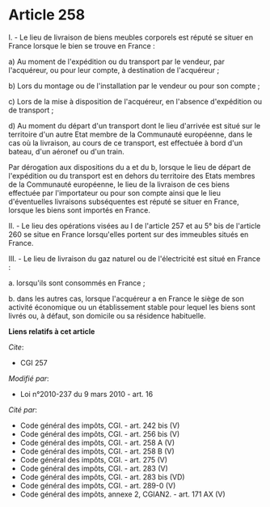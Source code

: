 # Article 258

I. - Le lieu de livraison de biens meubles corporels est réputé se situer en France lorsque le bien se trouve en France :

a) Au moment de l'expédition ou du transport par le vendeur, par l'acquéreur, ou pour leur compte, à destination de
l'acquéreur ;

b) Lors du montage ou de l'installation par le vendeur ou pour son compte ;

c) Lors de la mise à disposition de l'acquéreur, en l'absence d'expédition ou de transport ;

d) Au moment du départ d'un transport dont le lieu d'arrivée est situé sur le territoire d'un autre Etat membre de la
Communauté européenne, dans le cas où la livraison, au cours de ce transport, est effectuée à bord d'un bateau, d'un aéronef
ou d'un train.

Par dérogation aux dispositions du a et du b, lorsque le lieu de départ de l'expédition ou du transport est en dehors du
territoire des Etats membres de la Communauté européenne, le lieu de la livraison de ces biens effectuée par l'importateur ou
pour son compte ainsi que le lieu d'éventuelles livraisons subséquentes est réputé se situer en France, lorsque les biens
sont importés en France.

II. - Le lieu des opérations visées au I de l'article 257 et au 5° bis de l'article 260 se situe en France lorsqu'elles
portent sur des immeubles situés en France.

III. - Le lieu de livraison du gaz naturel ou de l'électricité est situé en France :

a. lorsqu'ils sont consommés en France ;

b. dans les autres cas, lorsque l'acquéreur a en France le siège de son activité économique ou un établissement stable pour
lequel les biens sont livrés ou, à défaut, son domicile ou sa résidence habituelle.

**Liens relatifs à cet article**

_Cite_:

  - CGI 257

_Modifié par_:

  - Loi n°2010-237 du 9 mars 2010 - art. 16

_Cité par_:

  - Code général des impôts, CGI. - art. 242 bis (V)
  - Code général des impôts, CGI. - art. 256 bis (V)
  - Code général des impôts, CGI. - art. 258 A (V)
  - Code général des impôts, CGI. - art. 258 B (V)
  - Code général des impôts, CGI. - art. 275 (V)
  - Code général des impôts, CGI. - art. 283 (V)
  - Code général des impôts, CGI. - art. 283 bis (VD)
  - Code général des impôts, CGI. - art. 289-0 (V)
  - Code général des impôts, annexe 2, CGIAN2. - art. 171 AX (V)
